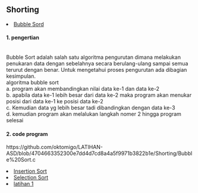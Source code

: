 <html>
<head>
    <h2>Shorting</h2>
</head>
<body>
    <li><a href="#Bubble Sort">Bubble Sord</a></li>
    <h4>1. pengertian</h4>
    <br>Bubble Sort adalah salah satu algoritma pengurutan dimana melakukan penukaran data dengan sebelahnya secara berulang-ulang sampai semua terurut dengan benar. Untuk             mengetahui proses pengurutan ada dibagian kesimpulan.
    <br>algoritma bubble sort
    <br>a. program akan membandingkan nilai data ke-1 dan data ke-2
    <br>b. apabila data ke-1 lebih besar dari data ke-2 maka program akan menukar posisi dari data ke-1 ke posisi data ke-2
    <br>c. Kemudian data yg lebih besar tadi dibandingkan dengan data ke-3
    <br>d. kemudian program akan melalukan langkah nomer 2 hingga program selesai
    <h4>2. code program</h4>
    <p>https://github.com/oktomigo/LATIHAN-ASD/blob/4704663352300e7dd4d7cd8a4a5f9971b3822b1e/Shorting/Bubble%20Sort.c</p>
    <li><a href="#insertion sort">Insertion Sort</a></li>
    <li><a href="#Selection sort">Selection Sort</a></li>
    <li><a href="#latihan">latihan 1</a></li>   
</body>
</html>
